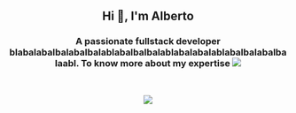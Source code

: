 <h2 align="center">Hi 👋, I'm Alberto</h2>
<h3 align="center">A passionate fullstack developer blabalabalbalabalbalablabalbalbalablabalabalablabalbalabalbalaabl. To know more about my expertise  <a href="https://www.linkedin.com/in/alberto-f-carrillo/"><img src="https://img.shields.io/badge/-LinkedIn-blue?style=flat-square&logo=Linkedin&logoColor"/></a></h3>
<br/>
<p align="center"> <img src="https://user-images.githubusercontent.com/95313522/219216718-fda610e1-0ae6-417e-afb7-ba8c516a309a.png"/></p>
